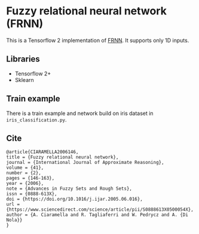 # Fuzzy relational neural network (FRNN)

This is a Tensorflow 2 implementation of [FRNN](https://www.sciencedirect.com/science/article/pii/S0888613X0500054X). It supports only 1D inputs.

## Libraries

- Tensorflow 2+
- Sklearn


## Train example

There is a train example and network build on iris dataset in `iris_classification.py`.


## Cite

```
@article{CIARAMELLA2006146,
title = {Fuzzy relational neural network},
journal = {International Journal of Approximate Reasoning},
volume = {41},
number = {2},
pages = {146-163},
year = {2006},
note = {Advances in Fuzzy Sets and Rough Sets},
issn = {0888-613X},
doi = {https://doi.org/10.1016/j.ijar.2005.06.016},
url = {https://www.sciencedirect.com/science/article/pii/S0888613X0500054X},
author = {A. Ciaramella and R. Tagliaferri and W. Pedrycz and A. {Di Nola}}
} 
```